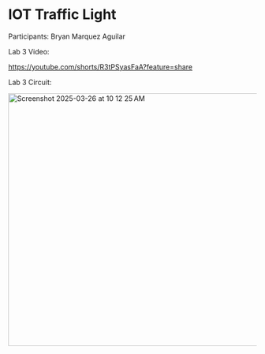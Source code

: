 # IOT Traffic Light 

Participants: Bryan Marquez Aguilar

Lab 3 Video:

https://youtube.com/shorts/R3tPSyasFaA?feature=share

Lab 3 Circuit:

<img width="513" alt="Screenshot 2025-03-26 at 10 12 25 AM" src="https://github.com/user-attachments/assets/b9456287-78f3-4e18-a831-eb6766058887" />

